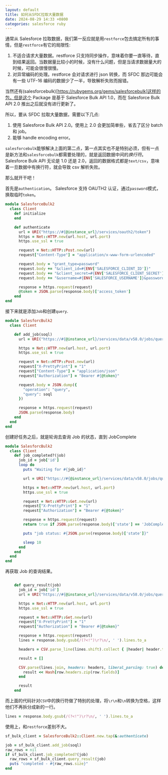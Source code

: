 ```yaml
---
layout: default
title: 如何从SFDC拉取大量数据
date: 2024-08-29 14:33 +0800
categories: salesforce ruby
---
```


通常从 Salesforce 拉取数据，我们第一反应就是用`restforce`包去搞定所有的事情，但是`restforce`有它的局限性:

1. 不适合请求大量数据。restforce 只支持同步操作，意味着你要一直等待，直到结果返回。当数据量比较小的时候，没有什么问题，但是当请求数据量大的时候，可能会很慢很慢。
2. 对异常编码的处理。restforce 会对请求进行 json 转换，而 SFDC 那边可能会有一些 UTF-16 编码的数据少了一半，导致解析失败而报错。

当然还有(salesforcebulk)[https://rubygems.org/gems/salesforcebulk]这样的包，但是这个 Package 是基于 Salesforce Bulk API 1.0，而在 Salesforce Bulk API 2.0 推出之后就没有进行更新了。

所以，要从 SFDC 拉取大量数据，需要以下几点:

1. 使用 Salesforce Bulk API 2.0。使用上 2.0 会更加简单些，省去了区分 batch 和 job。
2. 能够 handle encoding error。

`salesforcebulk`能够解决上面的第二点，第一点其实也不是特别必须，但有一点是新方法和`salesforcebulk`都需要处理的，就是返回数据中间的*换行符*。 Salesforce Bulk API 无论是 1.0 还是 2.0，返回的数据格式都是`text/csv`，意味着一旦数据中有换行符，就会导致 csv 解析失败。

那么就开干吧！

首先是`authentication`。 Salesforce 支持 OAUTH2 认证，通过`password`模式，换取临时`token`。

```ruby
module SalesforceBulk2
  class Client
    def initialize
    end

    def authenticate
      url = URI("https://#{@instance_url}/services/oauth2/token")
      https = Net::HTTP.new(url.host, url.port)
      https.use_ssl = true

      request = Net::HTTP::Post.new(url)
      request["Content-Type"] = "application/x-www-form-urlencoded"

      request.body = "grant_type=password"
      request.body += "&client_id=#{ENV['SALESFORCE_CLIENT_ID']}"
      request.body += "&client_secret=#{ENV['SALESFORCE_CLIENT_SECRET']}"
      request.body += "&username=#{ENV['SALESFORCE_USERNAME']}&password=#{ENV['SALESFORCE_PASSWORD'] + ENV['SALESFORCE_SECURITY_TOKEN']}"

      response = https.request(request)
      @token = JSON.parse(response.body)['access_token']
    end
end
```

接下来就是添加`Job`和创建`query`.

```ruby
module SalesforcBulk2
  class Client

    def add_job(soql)
      url = URI("https://#{@instance_url}/services/data/v58.0/jobs/query")

      https = Net::HTTP.new(url.host, url.port)
      https.use_ssl = true

      request = Net::HTTP::Post.new(url)
      request["X-PrettyPrint"] = "1"
      request["Content-Type"] = "application/json"
      request["Authorization"] = "Bearer #{@token}"

      request.body = JSON.dump({
        "operation": "query",
        "query": soql
      })

      response = https.request(request)
      JSON.parse(response.body)
    end
  end
end
```

创建好任务之后，就是轮询去查询 Job 的状态，直到 JobComplete

```ruby
module SalesforcBulk2
  class Client
    def job_completed?(job)
      job_id = job['id']
      loop do
        puts "Waiting for #{job_id}"

        url = URI("https://#{@instance_url}/services/data/v58.0/jobs/query/#{job_id}")

        https = Net::HTTP.new(url.host, url.port)
        https.use_ssl = true

        request = Net::HTTP::Get.new(url)
        request["X-PrettyPrint"] = "1"
        request["Authorization"] = "Bearer #{@token}"

        response = https.request(request)
        return true if JSON.parse(response.body)['state'] == 'JobComplete'

        puts "job status: #{JSON.parse(response.body)['state']}"

        sleep 10
      end
    end
  end
end
```

再获取 Job 的查询结果。

```ruby

    def query_result(job)
      job_id = job['id']
      url = URI("https://#{@instance_url}/services/data/v58.0/jobs/query/#{job_id}/results")

      https = Net::HTTP.new(url.host, url.port)
      https.use_ssl = true

      request = Net::HTTP::Get.new(url)
      request["X-PrettyPrint"] = "1"
      request["Authorization"] = "Bearer #{@token}"

      response = https.request(request)
      lines = response.body.gsub(/(?<!")\r?\n/, ' ').lines.to_a

      headers = CSV.parse_line(lines.shift).collect { |header| header.to_sym }

      result = []

      CSV.parse(lines.join, headers: headers, liberal_parsing: true) do |row|
        result << Hash[row.headers.zip(row.fields)]
      end

      result
    end
```

而上面的代码针对`CSV`中的换行符做了特别的处理，将`\r\n`和`\n`转换为空格，这样他们不再拆分成新的一行。

```ruby
lines = response.body.gsub(/(?<!")\r?\n/, ' ').lines.to_a
```

使用上，和`restforce`差别不大。

```ruby
sf_bulk_client = SalesforceBulk2::Client.new.tap(&:authenticate)

job = sf_bulk_client.add_job(soql)
raw_rows = nil
if sf_bulk_client.job_completed?(job)
  raw_rows = sf_bulk_client.query_result(job)
  puts "completed - #{raw_rows.size}"
end

```
